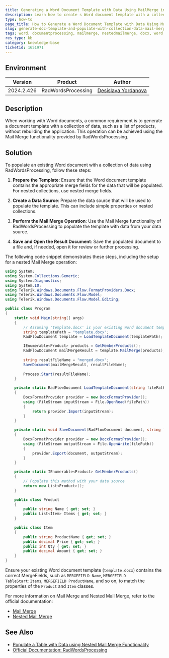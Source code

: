 ```yaml
---
title: Generating a Word Document Template with Data Using MailMerge in RadWordsProcessing
description: Learn how to create s Word document template with a collection of data using the Mail Merge functionality in RadWordsProcessing.
type: how-to
page_title: How to Generate a Word Document Template with Data Using MailMerge in RadWordsProcessing
slug: generate-doc-template-and-populate-with-collection-data-mail-merge
tags: word, documentprocessing, mailmerge, nestedmailmerge, docx, word, template
res_type: kb
category: knowledge-base
ticketid: 1651971
---
```


## Environment

| Version | Product | Author | 
| --- | --- | ---- | 
| 2024.2.426| RadWordsProcessing|[Desislava Yordanova](https://www.telerik.com/blogs/author/desislava-yordanova)| 

## Description

When working with Word documents, a common requirement is to generate a document template with a collection of data, such as a list of products, without rebuilding the application. This operation can be achieved using the Mail Merge functionality provided by RadWordsProcessing. 

## Solution

To populate an existing Word document with a collection of data using RadWordsProcessing, follow these steps:

1. **Prepare the Template**: Ensure that the Word document template contains the appropriate merge fields for the data that will be populated. For nested collections, use nested merge fields.

2. **Create a Data Source**: Prepare the data source that will be used to populate the template. This can include simple properties or nested collections.

3. **Perform the Mail Merge Operation**: Use the Mail Merge functionality of RadWordsProcessing to populate the template with data from your data source.

4. **Save and Open the Result Document**: Save the populated document to a file and, if needed, open it for review or further processing.

The following code snippet demonstrates these steps, including the setup for a nested Mail Merge operation:

```csharp
using System;
using System.Collections.Generic;
using System.Diagnostics;
using System.IO;
using Telerik.Windows.Documents.Flow.FormatProviders.Docx;
using Telerik.Windows.Documents.Flow.Model;
using Telerik.Windows.Documents.Flow.Model.Editing;

public class Program
{
    static void Main(string[] args)
    {
        // Assuming 'template.docx' is your existing Word document template
        string templatePath = "template.docx";
        RadFlowDocument template = LoadTemplateDocument(templatePath);

        IEnumerable<Product> products = GetMemberProducts();
        RadFlowDocument mailMergeResult = template.MailMerge(products);
        
        string resultFileName = "merged.docx";
        SaveDocument(mailMergeResult, resultFileName);
        
        Process.Start(resultFileName);
    }

    private static RadFlowDocument LoadTemplateDocument(string filePath)
    {
        DocxFormatProvider provider = new DocxFormatProvider();
        using (FileStream inputStream = File.OpenRead(filePath))
        {
            return provider.Import(inputStream);
        }
    }

    private static void SaveDocument(RadFlowDocument document, string filePath)
    {
        DocxFormatProvider provider = new DocxFormatProvider();
        using (FileStream outputStream = File.OpenWrite(filePath))
        {
            provider.Export(document, outputStream);
        }
    }

    private static IEnumerable<Product> GetMemberProducts()
    {
        // Populate this method with your data source
        return new List<Product>();
    }

    public class Product
    {
        public string Name { get; set; }
        public List<Item> Items { get; set; }
    }

    public class Item
    {
        public string ProductName { get; set; }
        public decimal Price { get; set; }
        public int Qty { get; set; }
        public decimal Amount { get; set; }
    }
}
```

Ensure your existing Word document template (`template.docx`) contains the correct MergeFields, such as `MERGEFIELD Name`, `MERGEFIELD TableStart:Items`, `MERGEFIELD ProductName`, and so on, to match the properties of the `Product` and `Item` classes.

For more information on Mail Merge and Nested Mail Merge, refer to the official documentation:
- [Mail Merge](https://docs.telerik.com/devtools/document-processing/libraries/radwordsprocessing/editing/mail-merge#mail-merge)
- [Nested Mail Merge](https://docs.telerik.com/devtools/document-processing/libraries/radwordsprocessing/editing/mail-merge#nested-mail-merge)

## See Also

- [Populate a Table with Data using Nested Mail Merge Functionality](https://docs.telerik.com/devtools/document-processing/knowledge-base/populate-table-data-mail-merge)
- [Official Documentation: RadWordsProcessing](https://docs.telerik.com/devtools/document-processing/libraries/radwordsprocessing/overview)


